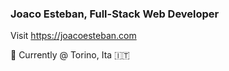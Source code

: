 ### Joaco Esteban, Full-Stack Web Developer
Visit https://joacoesteban.com

📍 Currently @ Torino, Ita 🇮🇹
